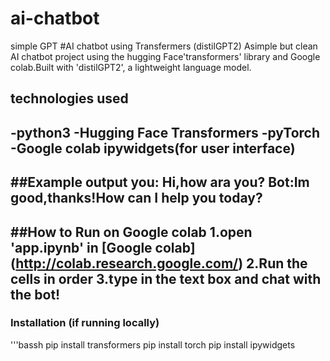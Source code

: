 # ai-chatbot
simple GPT
#AI chatbot using Transfermers (distilGPT2)
Asimple but clean AI chatbot project using the hugging Face'transformers' library and Google colab.Built with 'distilGPT2', a lightweight language model.
## technologies used 
-python3
-Hugging Face Transformers
-pyTorch
-Google colab
ipywidgets(for user interface)
---
##Example output
you: Hi,how ara you?
Bot:Im good,thanks!How can I help you today?
---
##How to Run on Google colab
1.open 'app.ipynb' in [Google colab] (http://colab.research.google.com/)
2.Run the cells in order
3.type in the text box and chat with the bot!
---
### Installation (if running locally)
'''bassh
pip install transformers
pip install torch
pip install ipywidgets 
